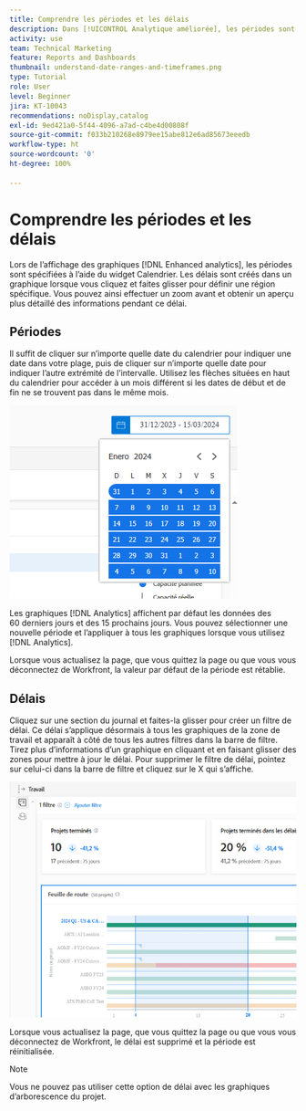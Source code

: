 ```yaml
---
title: Comprendre les périodes et les délais
description: Dans [!UICONTROL Analytique améliorée], les périodes sont spécifiées à l’aide du widget Calendrier. Les délais sont créés dans un graphique.
activity: use
team: Technical Marketing
feature: Reports and Dashboards
thumbnail: understand-date-ranges-and-timeframes.png
type: Tutorial
role: User
level: Beginner
jira: KT-10043
recommendations: noDisplay,catalog
exl-id: 9ed421a0-5f44-4096-a7ad-c4be4d00808f
source-git-commit: f033b210268e8979ee15abe812e6ad85673eeedb
workflow-type: ht
source-wordcount: '0'
ht-degree: 100%

---
```


# Comprendre les périodes et les délais

Lors de l’affichage des graphiques [!DNL Enhanced analytics], les périodes sont spécifiées à l’aide du widget Calendrier. Les délais sont créés dans un graphique lorsque vous cliquez et faites glisser pour définir une région spécifique. Vous pouvez ainsi effectuer un zoom avant et obtenir un aperçu plus détaillé des informations pendant ce délai.

## Périodes

Il suffit de cliquer sur n’importe quelle date du calendrier pour indiquer une date dans votre plage, puis de cliquer sur n’importe quelle date pour indiquer l’autre extrémité de l’intervalle. Utilisez les flèches situées en haut du calendrier pour accéder à un mois différent si les dates de début et de fin ne se trouvent pas dans le même mois.

![Image de sélection d’une période à l’aide du widget Calendrier](assets/section-1-3.png)

Les graphiques [!DNL Analytics] affichent par défaut les données des 60 derniers jours et des 15 prochains jours. Vous pouvez sélectionner une nouvelle période et l’appliquer à tous les graphiques lorsque vous utilisez [!DNL Analytics].

Lorsque vous actualisez la page, que vous quittez la page ou que vous vous déconnectez de Workfront, la valeur par défaut de la période est rétablie.

## Délais

Cliquez sur une section du journal et faites-la glisser pour créer un filtre de délai. Ce délai s’applique désormais à tous les graphiques de la zone de travail et apparaît à côté de tous les autres filtres dans la barre de filtre. Tirez plus d’informations d’un graphique en cliquant et en faisant glisser des zones pour mettre à jour le délai. Pour supprimer le filtre de délai, pointez sur celui-ci dans la barre de filtre et cliquez sur le X qui s’affiche.

![Image montrant la sélection d’une période à l’aide des opérations de glisser-déposer](assets/section-1-4.png)

Lorsque vous actualisez la page, que vous quittez la page ou que vous vous déconnectez de Workfront, le délai est supprimé et la période est réinitialisée.

>[!NOTE]
>
>Vous ne pouvez pas utiliser cette option de délai avec les graphiques d’arborescence du projet.
